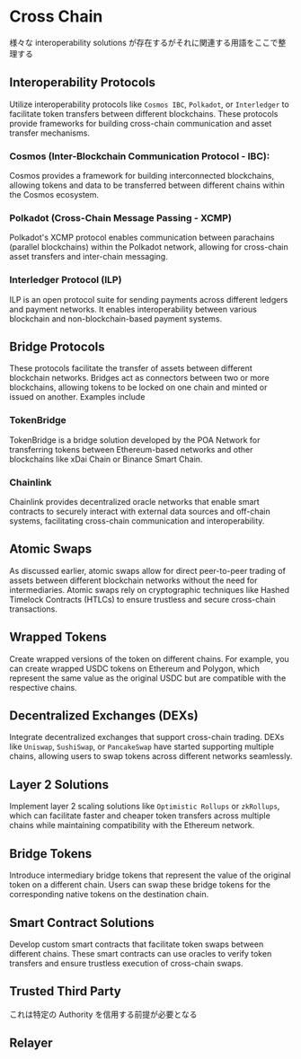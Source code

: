 # Cross Chain

様々な interoperability solutions が存在するがそれに関連する用語をここで整理する

## Interoperability Protocols

Utilize interoperability protocols like `Cosmos IBC`, `Polkadot`, or `Interledger` to facilitate token transfers between different blockchains. These protocols provide frameworks for building cross-chain communication and asset transfer mechanisms.

### Cosmos (Inter-Blockchain Communication Protocol - IBC):

Cosmos provides a framework for building interconnected blockchains, allowing tokens and data to be transferred between different chains within the Cosmos ecosystem.

### Polkadot (Cross-Chain Message Passing - XCMP)

Polkadot's XCMP protocol enables communication between parachains (parallel blockchains) within the Polkadot network, allowing for cross-chain asset transfers and inter-chain messaging.

### Interledger Protocol (ILP)

ILP is an open protocol suite for sending payments across different ledgers and payment networks. It enables interoperability between various blockchain and non-blockchain-based payment systems.

## Bridge Protocols

These protocols facilitate the transfer of assets between different blockchain networks. Bridges act as connectors between two or more blockchains, allowing tokens to be locked on one chain and minted or issued on another. Examples include

### TokenBridge

TokenBridge is a bridge solution developed by the POA Network for transferring tokens between Ethereum-based networks and other blockchains like xDai Chain or Binance Smart Chain.

### Chainlink

Chainlink provides decentralized oracle networks that enable smart contracts to securely interact with external data sources and off-chain systems, facilitating cross-chain communication and interoperability.

## Atomic Swaps

As discussed earlier, atomic swaps allow for direct peer-to-peer trading of assets between different blockchain networks without the need for intermediaries. Atomic swaps rely on cryptographic techniques like Hashed Timelock Contracts (HTLCs) to ensure trustless and secure cross-chain transactions.

## Wrapped Tokens

Create wrapped versions of the token on different chains. For example, you can create wrapped USDC tokens on Ethereum and Polygon, which represent the same value as the original USDC but are compatible with the respective chains.

## Decentralized Exchanges (DEXs)

Integrate decentralized exchanges that support cross-chain trading. DEXs like `Uniswap`, `SushiSwap`, or `PancakeSwap` have started supporting multiple chains, allowing users to swap tokens across different networks seamlessly.

## Layer 2 Solutions

Implement layer 2 scaling solutions like `Optimistic Rollups` or `zkRollups`, which can facilitate faster and cheaper token transfers across multiple chains while maintaining compatibility with the Ethereum network.

## Bridge Tokens

Introduce intermediary bridge tokens that represent the value of the original token on a different chain. Users can swap these bridge tokens for the corresponding native tokens on the destination chain.

## Smart Contract Solutions

Develop custom smart contracts that facilitate token swaps between different chains. These smart contracts can use oracles to verify token transfers and ensure trustless execution of cross-chain swaps.

## Trusted Third Party

これは特定の Authority を信用する前提が必要となる

## Relayer

